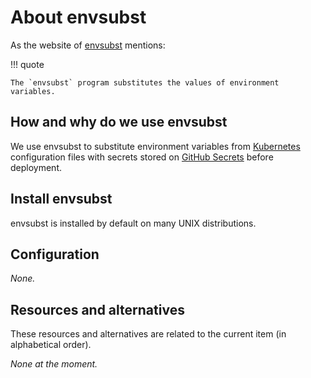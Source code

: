 # About envsubst

As the website of
[envsubst](https://www.gnu.org/software/gettext/manual/html_node/envsubst-Invocation.html)
mentions:

!!! quote

    The `envsubst` program substitutes the values of environment variables.

## How and why do we use envsubst

We use envsubst to substitute environment variables from
[Kubernetes](./about-kubernetes.md) configuration files with secrets stored on
[GitHub Secrets](./about-github-secrets.md) before deployment.

## Install envsubst

envsubst is installed by default on many UNIX distributions.

## Configuration

_None._

## Resources and alternatives

These resources and alternatives are related to the current item (in
alphabetical order).

_None at the moment._

